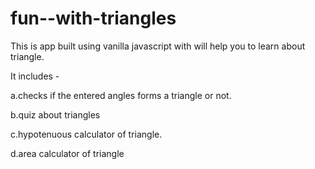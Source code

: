 # fun--with-triangles
This is app built using vanilla javascript with will help you to learn about triangle.

It includes -

a.checks if the entered angles forms a triangle or not. 

b.quiz about triangles

c.hypotenuous calculator of triangle.

d.area calculator of triangle


